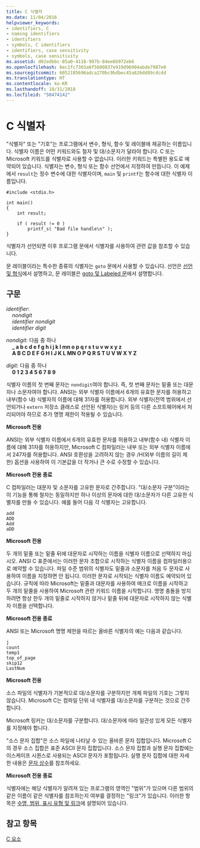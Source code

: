 ```yaml
---
title: C 식별자
ms.date: 11/04/2016
helpviewer_keywords:
- identifiers, C
- naming identifiers
- identifiers
- symbols, C identifiers
- identifiers, case sensitivity
- symbols, case sensitivity
ms.assetid: d02edbbc-85a0-4118-997b-84ee6b972eb6
ms.openlocfilehash: 6ec1fc7303a6f5600837e919d96904abde7987e0
ms.sourcegitcommit: 6052185696adca270bc9bdbec45a626dd89cdcdd
ms.translationtype: HT
ms.contentlocale: ko-KR
ms.lasthandoff: 10/31/2018
ms.locfileid: "50474142"
---
```

# <a name="c-identifiers"></a>C 식별자

"식별자" 또는 "기호"는 프로그램에서 변수, 형식, 함수 및 레이블에 제공하는 이름입니다. 식별자 이름은 어떤 키워드와도 철자 및 대/소문자가 달라야 합니다. C 또는 Microsoft 키워드를 식별자로 사용할 수 없습니다. 이러한 키워드는 특별한 용도로 예약되어 있습니다. 식별자는 변수, 형식 또는 함수 선언에서 지정하여 만듭니다. 이 예제에서 `result`는 정수 변수에 대한 식별자이며, `main` 및 `printf`는 함수에 대한 식별자 이름입니다.

```
#include <stdio.h>

int main()
{
    int result;

    if ( result != 0 )
        printf_s( "Bad file handle\n" );
}
```

식별자가 선언되면 이후 프로그램 문에서 식별자를 사용하여 관련 값을 참조할 수 있습니다.

문 레이블이라는 특수한 종류의 식별자는 `goto` 문에서 사용할 수 있습니다. 선언은 [선언 및 형식](../c-language/declarations-and-types.md)에서 설명하고, 문 레이블은 [goto 및 Labeled 문](../c-language/goto-and-labeled-statements-c.md)에서 설명합니다.

## <a name="syntax"></a>구문

*identifier*:<br/>
&nbsp;&nbsp;&nbsp;&nbsp;*nondigit*<br/>
&nbsp;&nbsp;&nbsp;&nbsp;*identifier* *nondigit*<br/>
&nbsp;&nbsp;&nbsp;&nbsp;*identifier* *digit*

*nondigit*: 다음 중 하나<br/>
&nbsp;&nbsp;&nbsp;&nbsp;**_ a b c d e f g h i j k l mn o p q r s t u v w x y z**<br/>
&nbsp;&nbsp;&nbsp;&nbsp;**A B C D E F G H I J K L MN O P Q R S T U V W X Y Z**

*digit*: 다음 중 하나<br/>
&nbsp;&nbsp;&nbsp;&nbsp;**0 1 2 3 4 5 6 7 8 9**

식별자 이름의 첫 번째 문자는 `nondigit`여야 합니다. 즉, 첫 번째 문자는 밑줄 또는 대문자나 소문자여야 합니다. ANSI는 외부 식별자 이름에서 6개의 유효한 문자를 허용하고 내부(함수 내) 식별자의 이름에 대해 31자를 허용합니다. 외부 식별자(전역 범위에서 선언되거나 `extern` 저장소 클래스로 선언된 식별자)는 링커 등의 다른 소프트웨어에서 처리되어야 하므로 추가 명명 제한이 적용될 수 있습니다.

**Microsoft 전용**

ANSI는 외부 식별자 이름에서 6개의 유효한 문자를 허용하고 내부(함수 내) 식별자 이름에 대해 31자를 허용하지만, Microsoft C 컴파일러는 내부 또는 외부 식별자 이름에서 247자를 허용합니다. ANSI 호환성을 고려하지 않는 경우 /H(외부 이름의 길이 제한) 옵션을 사용하여 이 기본값을 더 작거나 큰 수로 수정할 수 있습니다.

**Microsoft 전용 종료**

C 컴파일러는 대문자 및 소문자를 고유한 문자로 간주합니다. "대/소문자 구분"이라는 이 기능을 통해 철자는 동일하지만 하나 이상의 문자에 대한 대/소문자가 다른 고유한 식별자를 만들 수 있습니다. 예를 들어 다음 각 식별자는 고유합니다.

```
add
ADD
Add
aDD
```

**Microsoft 전용**

두 개의 밑줄 또는 밑줄 뒤에 대문자로 시작하는 이름을 식별자 이름으로 선택하지 마십시오. ANSI C 표준에서는 이러한 문자 조합으로 시작하는 식별자 이름을 컴파일러용으로 예약할 수 있습니다. 파일 수준 범위의 식별자도 밑줄과 소문자를 처음 두 문자로 사용하여 이름을 지정하면 안 됩니다. 이러한 문자로 시작되는 식별자 이름도 예약되어 있습니다. 규칙에 따라 Microsoft는 밑줄과 대문자를 사용하여 매크로 이름을 시작하고 두 개의 밑줄을 사용하여 Microsoft 관련 키워드 이름을 시작합니다. 명명 충돌을 방지하려면 항상 한두 개의 밑줄로 시작하지 않거나 밑줄 뒤에 대문자로 시작하지 않는 식별자 이름을 선택합니다.

**Microsoft 전용 종료**

ANSI 또는 Microsoft 명명 제한을 따르는 올바른 식별자의 예는 다음과 같습니다.

```
j
count
temp1
top_of_page
skip12
LastNum
```

**Microsoft 전용**

소스 파일의 식별자가 기본적으로 대/소문자를 구분하지만 개체 파일의 기호는 그렇지 않습니다. Microsoft C는 컴파일 단위 내 식별자를 대/소문자를 구분하는 것으로 간주합니다.

Microsoft 링커는 대/소문자를 구분합니다. 대/소문자에 따라 일관성 있게 모든 식별자를 지정해야 합니다.

"소스 문자 집합"은 소스 파일에 나타날 수 있는 올바른 문자 집합입니다. Microsoft C의 경우 소스 집합은 표준 ASCII 문자 집합입니다. 소스 문자 집합과 실행 문자 집합에는 이스케이프 시퀀스로 사용되는 ASCII 문자가 포함됩니다. 실행 문자 집합에 대한 자세한 내용은 [문자 상수](../c-language/c-character-constants.md)를 참조하세요.

**Microsoft 전용 종료**

식별자에는 해당 식별자가 알려져 있는 프로그램의 영역인 "범위"가 있으며 다른 범위의 같은 이름이 같은 식별자를 참조하는지 여부를 결정하는 "링크"가 있습니다. 이러한 항목은 [수명, 범위, 표시 유형 및 링크](../c-language/lifetime-scope-visibility-and-linkage.md)에 설명되어 있습니다.

## <a name="see-also"></a>참고 항목

[C 요소](../c-language/elements-of-c.md)